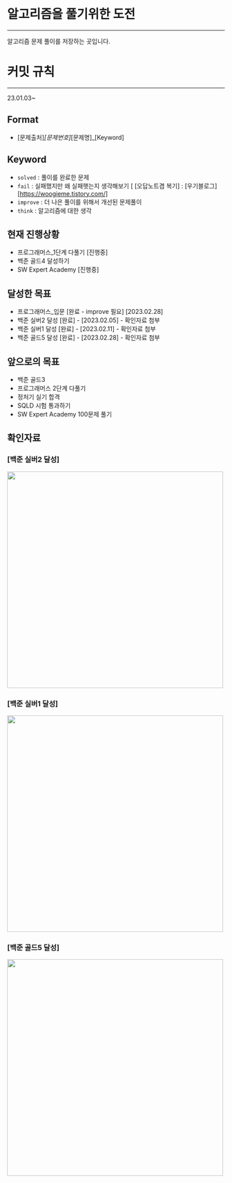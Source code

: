 # 알고리즘을 풀기위한 도전 
----
알고리즘 문제 풀이를 저장하는 곳입니다.

# 커밋 규칙
---
23.01.03~

## Format
* [문제출처]_[문제번호]_[문제명]_[Keyword]

## Keyword
* ```solved``` : 풀이를 완료한 문제
* ```fail``` : 실패했지만 왜 실패햇는지 생각해보기 [
[오답노트겸 복기] : [우기블로그][https://woogieme.tistory.com/]
* ```improve``` : 더 나은 풀이를 위해서 개선된 문제풀이
* ```think``` : 알고리즘에 대한 생각 

## 현재 진행상황
- 프로그래머스_1단계 다풀기 [진행중]
- 백준 골드4 달성하기
- SW Expert Academy [진행중]

## 달성한 목표
- 프로그래머스_입문 [완료 - improve 필요] [2023.02.28]
- 백준 실버2 달성 [완료] - [2023.02.05] - 확인자료 첨부
- 백준 실버1 달성 [완료] - [2023.02.11] - 확인자료 첨부
- 백준 골드5 달성 [완료] - [2023.02.28] - 확인자료 첨부

## 앞으로의 목표
- 백준 골드3 
- 프로그래머스 2단계 다풀기
- 정처기 실기 합격
- SQLD 시험 통과하기
- SW Expert Academy 100문제 풀기

## 확인자료
### [백준 실버2 달성] </br>
<img src="https://user-images.githubusercontent.com/59531827/224199805-fe59a72f-b430-4bd8-9309-af9e769c7e01.png" width="500" height="500">


### [백준 실버1 달성] </br>
<img src="https://user-images.githubusercontent.com/59531827/224199644-e173d64c-9a6e-4502-97b5-6a24160a539b.png" width="500" height="500">


### [백준 골드5 달성] </br>
<img src="https://user-images.githubusercontent.com/59531827/224199990-d208c6eb-884d-48d9-848e-b572d9d36eb0.png" width="500" height="500">


